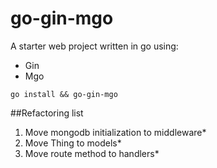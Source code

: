 # go-gin-mgo
A starter web project written in go using:
- Gin
- Mgo

```
go install && go-gin-mgo
```

##Refactoring list
 1. Move mongodb initialization to middleware*
 2. Move Thing to models*
 3. Move route method to handlers*


